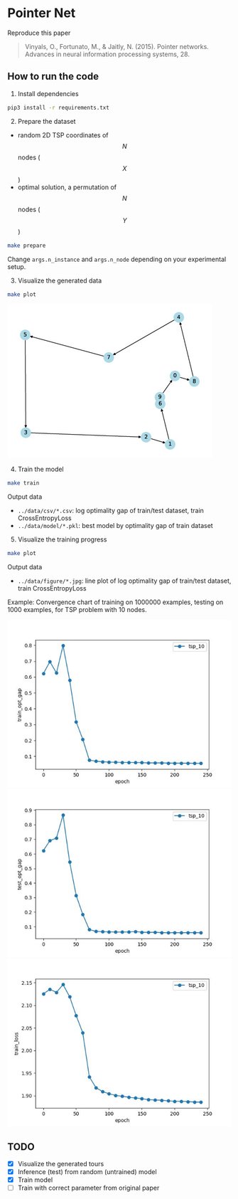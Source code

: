 # Pointer Net

Reproduce this paper
> Vinyals, O., Fortunato, M., & Jaitly, N. (2015). Pointer networks. Advances in neural information processing systems, 28.

## How to run the code

1. Install dependencies
```sh
pip3 install -r requirements.txt
```

2. Prepare the dataset

- random 2D TSP coordinates of $$N$$ nodes ($$X$$)
- optimal solution, a permutation of $$N$$ nodes ($$Y$$)

```sh
make prepare
```
Change `args.n_instance` and `args.n_node` depending on your experimental setup.

3. Visualize the generated data

```sh
make plot
```

![plot_tsp_10.pdf](static/plot_tsp_10.jpg "Example of generated TSP instance with 10 nodes and its optimal tour")


4. Train the model

```sh
make train
```

Output data

- `../data/csv/*.csv`: log optimality gap of train/test dataset, train CrossEntropyLoss
- `../data/model/*.pkl`: best model by optimality gap of train dataset

5. Visualize the training progress

```sh
make plot
```

Output data

- `../data/figure/*.jpg`: line plot of log optimality gap of train/test dataset, train CrossEntropyLoss

Example: Convergence chart of training on 1000000 examples, testing on 1000 examples, for TSP problem with 10 nodes.


![Train Optimality Gap](static/plot_line_train_opt_gap_tsp_10.jpg)
![Test Optimality Gap](static/plot_line_test_opt_gap_tsp_10.jpg)
![Train Cross Entropy Loss](static/plot_line_train_loss_tsp_10.jpg)

## TODO

- [x] Visualize the generated tours
- [x] Inference (test) from random (untrained) model
- [x] Train model
- [ ] Train with correct parameter from original paper
